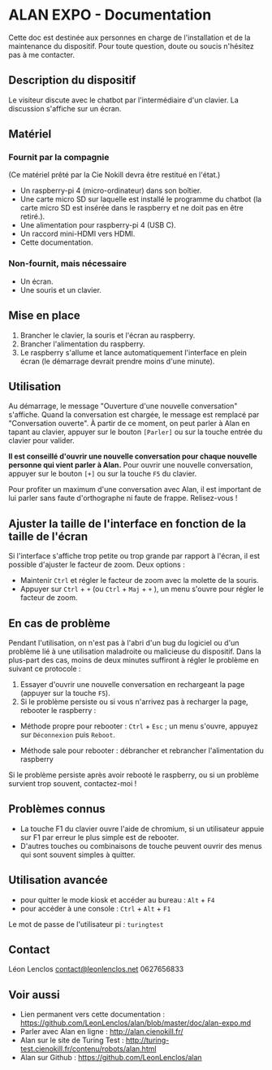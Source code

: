 ALAN EXPO - Documentation
=========================

Cette doc est destinée aux personnes en charge de l'installation et de la maintenance du dispositif. Pour toute question, doute ou soucis n'hésitez pas à me contacter.

## Description du dispositif

Le visiteur discute avec le chatbot par l'intermédiaire d'un clavier. La discussion s'affiche sur un écran.

## Matériel

### Fournit par la compagnie

(Ce matériel prêté par la Cie Nokill devra être restitué en l'état.)

- Un raspberry-pi 4 (micro-ordinateur) dans son boîtier.
- Une carte micro SD sur laquelle est installé le programme du chatbot (la carte micro SD est insérée dans le raspberry et ne doit pas en être retiré.).
- Une alimentation pour raspberry-pi 4 (USB C).
- Un raccord mini-HDMI vers HDMI.
- Cette documentation.

### Non-fournit, mais nécessaire

- Un écran.
- Une souris et un clavier.

## Mise en place

1. Brancher le clavier, la souris et l'écran au raspberry.
2. Brancher l'alimentation du raspberry.
3. Le raspberry s'allume et lance automatiquement l'interface en plein écran (le démarrage devrait prendre moins d'une minute).

## Utilisation

Au démarrage, le message "Ouverture d'une nouvelle conversation" s'affiche.
Quand la conversation est chargée, le message est remplacé par "Conversation ouverte".
À partir de ce moment, on peut parler à Alan en tapant au clavier, appuyer sur le bouton `[Parler]` ou sur la touche entrée du clavier pour valider.

**Il est conseillé d'ouvrir une nouvelle conversation pour chaque nouvelle personne qui vient parler à Alan.**
Pour ouvrir une nouvelle conversation, appuyer sur le bouton `[+]` ou sur la touche `F5` du clavier.

Pour profiter un maximum d'une conversation avec Alan, il est important de lui parler sans faute d'orthographe ni faute de frappe. Relisez-vous !

## Ajuster la taille de l'interface en fonction de la taille de l'écran

Si l'interface s'affiche trop petite ou trop grande par rapport à l'écran, il est possible d'ajuster le facteur de zoom. Deux options :
- Maintenir `Ctrl` et régler le facteur de zoom avec la molette de la souris.
- Appuyer sur `Ctrl` + `+` (ou `Ctrl` + `Maj` + `+` ), un menu s'ouvre pour régler le facteur de zoom.

## En cas de problème

Pendant l'utilisation, on n'est pas à l'abri d'un bug du logiciel ou d'un problème lié à une utilisation maladroite ou malicieuse du dispositif. Dans la plus-part des cas, moins de deux minutes suffiront à régler le problème en suivant ce protocole :

1. Essayer d'ouvrir une nouvelle conversation en rechargeant la page (appuyer sur la touche `F5`).
2. Si le problème persiste ou si vous n'arrivez pas à recharger la page, rebooter le raspberry :
- Méthode propre pour rebooter : `Ctrl` + `Esc` ; un menu s'ouvre, appuyez sur `Déconnexion` puis `Reboot`.

- Méthode sale pour rebooter : débrancher et rebrancher l'alimentation du raspberry

Si le problème persiste après avoir rebooté le raspberry, ou si un problème survient trop souvent, contactez-moi !

## Problèmes connus

- La touche F1 du clavier ouvre l'aide de chromium, si un utilisateur appuie sur F1 par erreur le plus simple est de rebooter.
- D'autres touches ou combinaisons de touche peuvent ouvrir des menus qui sont souvent simples à quitter.

## Utilisation avancée

- pour quitter le mode kiosk et accéder au bureau : `Alt` + `F4`
- pour accéder à une console : `Ctrl` + `Alt` + `F1`

Le mot de passe de l'utilisateur pi : `turingtest`

## Contact

Léon Lenclos
contact@leonlenclos.net
0627656833

## Voir aussi

- Lien permanent vers cette documentation : https://github.com/LeonLenclos/alan/blob/master/doc/alan-expo.md
- Parler avec Alan en ligne : http://alan.cienokill.fr/
- Alan sur le site de Turing Test : http://turing-test.cienokill.fr/contenu/robots/alan.html
- Alan sur Github : https://github.com/LeonLenclos/alan




